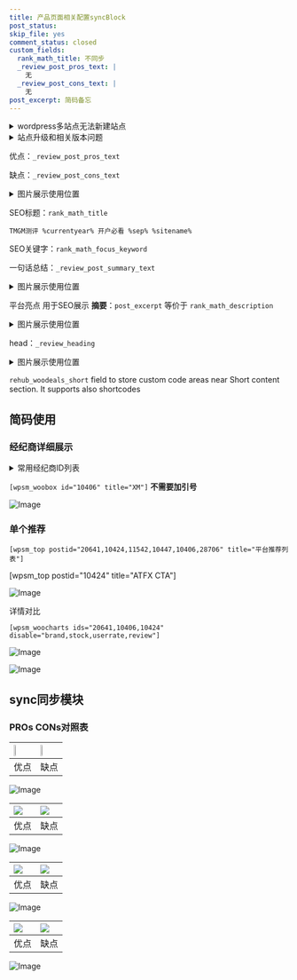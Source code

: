 ```yaml
---
title: 产品页面相关配置syncBlock
post_status: 
skip_file: yes
comment_status: closed
custom_fields:
  rank_math_title: 不同步
  _review_post_pros_text: |
    无
  _review_post_cons_text: |
    无
post_excerpt: 简码备忘
---
```

<details><summary>wordpress多站点无法新建站点</summary>

<li>和报错需要清理cookies一样的原因</li>
<li>wp-config.php里面<code>define( 'SUBDOMAIN_INSTALL', false );//子域名安装</code></li>
<li>新建子站点是用<code>define( 'SUBDOMAIN_INSTALL', true);//子域名安装</code> 完成以后，改成<code>false</code></li>
</details>

<details><summary>站点升级和相关版本问题</summary>

<p>wordpress：5.9.9
woocommerce：7.5.1
出现问题的地方：主题选项里面>><strong>Product layout >>compact style</strong></p>
<p>如何出现没有用过的字段 导致无法保存。先导出配置 然后进行修改，后面再次恢复即可。</p>
<p>出现部分字段无法显示时，需要返回默认布局后，对产品进行保存就好了。</p>
<p></p>
</details>

优点：`_review_post_pros_text`

缺点：`_review_post_cons_text`

<details><summary>图片展示使用位置</summary>

<img src="https://prod-files-secure.s3.us-west-2.amazonaws.com/39ed1227-6d7d-4570-be36-9ccd4a2c4241/f51d3d83-55d4-4bdf-9604-f37ec77ab556/Untitled.png?X-Amz-Algorithm=AWS4-HMAC-SHA256&X-Amz-Content-Sha256=UNSIGNED-PAYLOAD&X-Amz-Credential=ASIAZI2LB466T723U4C6%2F20250325%2Fus-west-2%2Fs3%2Faws4_request&X-Amz-Date=20250325T225527Z&X-Amz-Expires=3600&X-Amz-Security-Token=IQoJb3JpZ2luX2VjELT%2F%2F%2F%2F%2F%2F%2F%2F%2F%2FwEaCXVzLXdlc3QtMiJGMEQCIDkRFIvoLPADrsYzVX%2F56rmUV76z%2BmzoTqWYzM5ZP8MJAiAJWtzfF77Q1%2FlEHpuleMyjd5u0UPtQaMTUxGbQq9vsmCr%2FAwgdEAAaDDYzNzQyMzE4MzgwNSIMcnc3qWqNbZHfVI4CKtwD0fXRfCCmhF86jSUxhFhXTQCSHB1uIp3dVDFnE%2BqpA47GI7B%2BHC7CA8Gncu7zh1PBu04VWr8HCRXef6nr%2BV%2Fqjs5377VzSmuKFRsdFFneYpa%2F5enAhCa7Kf6dRErrHEWo%2FzcuuwZcUvOqvVyE3iqGg328W9C0781MPs34nH13IsmDfINNVv31iy7OUq7uIzkBUAsK1ZhdRmNSjqF6R29t8hlKVdcSQqk%2B39ZKVv8bwgR1%2F1O56Q5y6IEr3b3KpLZiRrdxXASVEIOF6oUG9sAfQC8PtIjLxLrYLHzwClaz4fkepCUxAfXs9PadQdg7cRfTmKKwQOjY4f8or%2BoEvEF09TmGIfqMJNggzNkIeGma9SxMOMvpyoJqGj9cDjp2T3Z6DVJ9hYyckm1ZjRBmQqqy0VYT3q7sIxR4LlMGvfrsG0kKeOUm9e5x69UeDr%2BWo%2FR4n8ic7Gfva4DLg1PLF8PmWXWXDKFN%2BaFQqcUTodkV9YnD3Uq8bOR7XmFW2%2BGJxe1WKYWlaS6sPBDEihJhxvVL653w7TtR%2FxZGnN2X6oSHR8lUei%2FEGdGq15KjN0jGJzjyYfq9mnT0CJiuf%2FfCHx2YmZe7l8cNVmL1%2FYhMcETzvmllOtGobfg8YbxIv9IwtZiMvwY6pgFkyBo5iJ2axBvmdjyUB3O%2FHJeDBZw9l8F3e87z8FJh8mG1iK6qczST%2FK5lkau73ifCfehxTeM12G7eOkATJeugNx%2F%2Fn9p1jadWL1IMu8zt6Vu1N1DLtehb9Oz5k%2FxPsIoZcNlyThj%2FrT9X2w3Nq%2B0EGvreQFhCdTaqcpCT7BZphk5nzzfADH72NQGr84vy%2FXR3Aiga9rQUOU%2BgF4GcempBmtK%2BDehv&X-Amz-Signature=0d890eae74bb8e14779a6daa063ffabdaf7768c640c2922a9e75591edc67ea78&X-Amz-SignedHeaders=host&x-id=GetObject" alt="Image">
</details>

SEO标题：`rank_math_title`

`TMGM测评 %currentyear% 开户必看 %sep% %sitename%`

SEO关键字：`rank_math_focus_keyword`

一句话总结：`_review_post_summary_text`

<details><summary>图片展示使用位置</summary>

<img src="https://prod-files-secure.s3.us-west-2.amazonaws.com/39ed1227-6d7d-4570-be36-9ccd4a2c4241/4b96a922-296c-4f4e-8630-d1c870cbce01/Untitled.png?X-Amz-Algorithm=AWS4-HMAC-SHA256&X-Amz-Content-Sha256=UNSIGNED-PAYLOAD&X-Amz-Credential=ASIAZI2LB466R2NVO3CW%2F20250325%2Fus-west-2%2Fs3%2Faws4_request&X-Amz-Date=20250325T225527Z&X-Amz-Expires=3600&X-Amz-Security-Token=IQoJb3JpZ2luX2VjELT%2F%2F%2F%2F%2F%2F%2F%2F%2F%2FwEaCXVzLXdlc3QtMiJHMEUCIDKjY6EnC0QiBxhTSjSe76fq%2BX072qZeA0IdaSQbAqNmAiEAyY83iZ9xQa2FQrnWk2wjBw2Yb8JGZsZKbsoCR5ULM1cq%2FwMIHRAAGgw2Mzc0MjMxODM4MDUiDDHfA52mSnF2p%2FnOHCrcAzwsff21u4JjkWkJsiu1Zym9SDa0RZgF%2B2xGeSyrlO%2F7309eSTU2m%2FFbMFwpJ%2BmpysiP7mmQhuzFCjVq2GeJ6q18PaY%2BUeH11Owq6jfRHkZm1XpaCLU6x01KM7jb5JbLyDi%2B5N7rbRroGvlckM4Cxd76AjIr0LlT8p25MY4h%2Fe0GMMoRHeEQfJDIJStw3PgIp%2F7Q4jX%2FwxnNfU0RH%2BUx2MOrrgC9p4U%2FcCDKDnKwn3sH471yLghifpd%2Fl1jxGUu333kVK8HoXoc0%2BW9SvZAp14v2jUrrrUUk4LcaYEHeFW8tjRxHkloSIVHOj01SWUzdDphZQSDzVdXlaS%2F%2BS%2FluOWsnHJpQgoKi4vnCcGO%2Fw4MUeaf4cSokkQGe1UWWJZ4XUQLhldJHj%2BBlQpyY0tbjBTMpQTTTMgI0%2B9k1SYiUjTNcs%2Fqs%2BsBpeWDQsIr0E%2BiS6AREnDrbDHxBRwQ6ZeG%2Ff5XC8gwVn9mcBcWXS5614%2F74Wdn%2FGe9TUOXU0bRKdzg3fgCskl%2BvFzS4zlXgVp4ke1BvsvpdVX2dzEK2QVnyqjxNHtFhlGMBNzJFI6feyafx19wL1jrQS67vLYYa5Xe8mqDJYmdt9FC%2Bl65s2uOXDZAtRF9vAkwJsjz8plncMN%2BXjL8GOqUBgQy5oNxup8H31GvAfeLc3jwbdSqlpB%2BGP004lqhNKKWORhtBeDgQzlRB8mqCEIM6cnNU9H7Ei2BbTMQeGrTuITTkwY3jdhrkITy4djf8R64FjjHQySblXrtbAUjxa2yhm1K%2FFa%2FxpRHztuPDcH2fXwyu6%2FGuyHaPScx2peIRwMb7Q7OapXARIiiNiaSgFJE2agxSRJUjTrMrZyHZgsO91K4KygBB&X-Amz-Signature=da5ac96fc89952b31bcc6bf762ae8463f8c210245958fc95de1fc32b64c60d34&X-Amz-SignedHeaders=host&x-id=GetObject" alt="Image">
</details>

平台亮点 用于SEO展示 **摘要**：`post_excerpt`  等价于 `rank_math_description`

<details><summary>图片展示使用位置</summary>

<img src="https://prod-files-secure.s3.us-west-2.amazonaws.com/39ed1227-6d7d-4570-be36-9ccd4a2c4241/1ee11f63-b60a-4dfe-a7a7-d58ff23b5d88/Untitled.png?X-Amz-Algorithm=AWS4-HMAC-SHA256&X-Amz-Content-Sha256=UNSIGNED-PAYLOAD&X-Amz-Credential=ASIAZI2LB466442FIAZR%2F20250325%2Fus-west-2%2Fs3%2Faws4_request&X-Amz-Date=20250325T225528Z&X-Amz-Expires=3600&X-Amz-Security-Token=IQoJb3JpZ2luX2VjELT%2F%2F%2F%2F%2F%2F%2F%2F%2F%2FwEaCXVzLXdlc3QtMiJHMEUCIF66YYW2pHNPaZiyl2ua%2FGOboeHbs%2BUlVBbx4d1yEiWPAiEAioBDx19pvjTt8PFzqNwbwQ7Z9rclTRn3ZdL8OJPkStQq%2FwMIHRAAGgw2Mzc0MjMxODM4MDUiDFiXqs%2BnS3C5TslR2SrcAz9M8EUfKTpMSdRpLVCjUHGC8DvDSsg8gzJP1tHzoaIHa%2BAiFiR2lWc90zn6YX0wrPWk36enIwMjOSt92PIAx3sOk5N7DD6mHoeH6%2BxLgeFyirscqIb0NGUYtNesjrAXlB3FR2p4uOROrACIieDmJmROqhOa1HiaiOsUr5QRNaIpQhls6AmpxRaaQHZhWWZose7gYjUkHggW06i2vjLJ%2ByiQFls4%2FV4nmeTSjBWDw%2FOvYMQBNKin1u8GxYvlEigQ%2BENNNcKcTIXJ0uT%2FctjUn8wwiyEpRN7dzWwyF4kyExntFwcQpoAQThEmPP06GdxfI3%2B%2FpxrWSP9Feo10jnsSwoNTokFOuSxpH%2Bvek6lE3eCbE6IVwMdo1hrLAYDZ%2FidAr5e0ZYhJbT4dsTcG88s6x2EzarX1DO8rtALjy8f%2B4tkmQBO%2BBgFzz%2BPyFWbDyqywB1Kc86WsmaG1blf2jXDoqRbqbS86939%2BYTV%2Fo6od7WsmGK4wAXLjr4QsdTm9YvyEyRuU9CaZoi4opgbF7ia1K%2Bgyrdb45A9RLmOh1s90i4LCoaJf3FylLGukMSzHkO9v0mkHqk0pGpEoGc4HZloxhFWsCmImM0BeULY2wZt%2FjRgtt%2FKikz5O%2FxeHj10XMNWXjL8GOqUBZwUhUVGeD6VXgKv8%2BCjOEY%2F022eMQfK2vOTJYsoklUEtCKQPaCiUOxbCQi5sFMSkbC4IAw2VKA8MTTeaS4e8QU4kNRwf38%2Br6AlSJAE%2Bt6Y5Tg8sbrz5ngkWakO2CWQTsyzO8lqEaqLAUELZU408DrGI8L2Si61FBqSRQ3NFmWe2wKw11ff0lcYMsa%2F7DWweIb%2FvfRWDJlJdnjEH%2BubYRE7%2BLxBC&X-Amz-Signature=957134f7eb7f5121a066a8b40f88887ecd0bf60022b606d4aff8357b2a938dc7&X-Amz-SignedHeaders=host&x-id=GetObject" alt="Image">
<img src="https://prod-files-secure.s3.us-west-2.amazonaws.com/39ed1227-6d7d-4570-be36-9ccd4a2c4241/ad4118b5-78d8-4fbe-801e-3b29b5d99c01/Untitled.png?X-Amz-Algorithm=AWS4-HMAC-SHA256&X-Amz-Content-Sha256=UNSIGNED-PAYLOAD&X-Amz-Credential=ASIAZI2LB466442FIAZR%2F20250325%2Fus-west-2%2Fs3%2Faws4_request&X-Amz-Date=20250325T225528Z&X-Amz-Expires=3600&X-Amz-Security-Token=IQoJb3JpZ2luX2VjELT%2F%2F%2F%2F%2F%2F%2F%2F%2F%2FwEaCXVzLXdlc3QtMiJHMEUCIF66YYW2pHNPaZiyl2ua%2FGOboeHbs%2BUlVBbx4d1yEiWPAiEAioBDx19pvjTt8PFzqNwbwQ7Z9rclTRn3ZdL8OJPkStQq%2FwMIHRAAGgw2Mzc0MjMxODM4MDUiDFiXqs%2BnS3C5TslR2SrcAz9M8EUfKTpMSdRpLVCjUHGC8DvDSsg8gzJP1tHzoaIHa%2BAiFiR2lWc90zn6YX0wrPWk36enIwMjOSt92PIAx3sOk5N7DD6mHoeH6%2BxLgeFyirscqIb0NGUYtNesjrAXlB3FR2p4uOROrACIieDmJmROqhOa1HiaiOsUr5QRNaIpQhls6AmpxRaaQHZhWWZose7gYjUkHggW06i2vjLJ%2ByiQFls4%2FV4nmeTSjBWDw%2FOvYMQBNKin1u8GxYvlEigQ%2BENNNcKcTIXJ0uT%2FctjUn8wwiyEpRN7dzWwyF4kyExntFwcQpoAQThEmPP06GdxfI3%2B%2FpxrWSP9Feo10jnsSwoNTokFOuSxpH%2Bvek6lE3eCbE6IVwMdo1hrLAYDZ%2FidAr5e0ZYhJbT4dsTcG88s6x2EzarX1DO8rtALjy8f%2B4tkmQBO%2BBgFzz%2BPyFWbDyqywB1Kc86WsmaG1blf2jXDoqRbqbS86939%2BYTV%2Fo6od7WsmGK4wAXLjr4QsdTm9YvyEyRuU9CaZoi4opgbF7ia1K%2Bgyrdb45A9RLmOh1s90i4LCoaJf3FylLGukMSzHkO9v0mkHqk0pGpEoGc4HZloxhFWsCmImM0BeULY2wZt%2FjRgtt%2FKikz5O%2FxeHj10XMNWXjL8GOqUBZwUhUVGeD6VXgKv8%2BCjOEY%2F022eMQfK2vOTJYsoklUEtCKQPaCiUOxbCQi5sFMSkbC4IAw2VKA8MTTeaS4e8QU4kNRwf38%2Br6AlSJAE%2Bt6Y5Tg8sbrz5ngkWakO2CWQTsyzO8lqEaqLAUELZU408DrGI8L2Si61FBqSRQ3NFmWe2wKw11ff0lcYMsa%2F7DWweIb%2FvfRWDJlJdnjEH%2BubYRE7%2BLxBC&X-Amz-Signature=1cb4dd598ae54932410f0709e40bfb864ad58d808dc696c4a615e4811fc0940a&X-Amz-SignedHeaders=host&x-id=GetObject" alt="Image">
<img src="https://prod-files-secure.s3.us-west-2.amazonaws.com/39ed1227-6d7d-4570-be36-9ccd4a2c4241/a38cf7c9-a79c-4b64-9e94-13589fe0758b/Untitled.png?X-Amz-Algorithm=AWS4-HMAC-SHA256&X-Amz-Content-Sha256=UNSIGNED-PAYLOAD&X-Amz-Credential=ASIAZI2LB466442FIAZR%2F20250325%2Fus-west-2%2Fs3%2Faws4_request&X-Amz-Date=20250325T225528Z&X-Amz-Expires=3600&X-Amz-Security-Token=IQoJb3JpZ2luX2VjELT%2F%2F%2F%2F%2F%2F%2F%2F%2F%2FwEaCXVzLXdlc3QtMiJHMEUCIF66YYW2pHNPaZiyl2ua%2FGOboeHbs%2BUlVBbx4d1yEiWPAiEAioBDx19pvjTt8PFzqNwbwQ7Z9rclTRn3ZdL8OJPkStQq%2FwMIHRAAGgw2Mzc0MjMxODM4MDUiDFiXqs%2BnS3C5TslR2SrcAz9M8EUfKTpMSdRpLVCjUHGC8DvDSsg8gzJP1tHzoaIHa%2BAiFiR2lWc90zn6YX0wrPWk36enIwMjOSt92PIAx3sOk5N7DD6mHoeH6%2BxLgeFyirscqIb0NGUYtNesjrAXlB3FR2p4uOROrACIieDmJmROqhOa1HiaiOsUr5QRNaIpQhls6AmpxRaaQHZhWWZose7gYjUkHggW06i2vjLJ%2ByiQFls4%2FV4nmeTSjBWDw%2FOvYMQBNKin1u8GxYvlEigQ%2BENNNcKcTIXJ0uT%2FctjUn8wwiyEpRN7dzWwyF4kyExntFwcQpoAQThEmPP06GdxfI3%2B%2FpxrWSP9Feo10jnsSwoNTokFOuSxpH%2Bvek6lE3eCbE6IVwMdo1hrLAYDZ%2FidAr5e0ZYhJbT4dsTcG88s6x2EzarX1DO8rtALjy8f%2B4tkmQBO%2BBgFzz%2BPyFWbDyqywB1Kc86WsmaG1blf2jXDoqRbqbS86939%2BYTV%2Fo6od7WsmGK4wAXLjr4QsdTm9YvyEyRuU9CaZoi4opgbF7ia1K%2Bgyrdb45A9RLmOh1s90i4LCoaJf3FylLGukMSzHkO9v0mkHqk0pGpEoGc4HZloxhFWsCmImM0BeULY2wZt%2FjRgtt%2FKikz5O%2FxeHj10XMNWXjL8GOqUBZwUhUVGeD6VXgKv8%2BCjOEY%2F022eMQfK2vOTJYsoklUEtCKQPaCiUOxbCQi5sFMSkbC4IAw2VKA8MTTeaS4e8QU4kNRwf38%2Br6AlSJAE%2Bt6Y5Tg8sbrz5ngkWakO2CWQTsyzO8lqEaqLAUELZU408DrGI8L2Si61FBqSRQ3NFmWe2wKw11ff0lcYMsa%2F7DWweIb%2FvfRWDJlJdnjEH%2BubYRE7%2BLxBC&X-Amz-Signature=5a5bf459ee3fac4342a19b1a693f65f24114e450fbb2fd7f3ba2f1fb665a34c0&X-Amz-SignedHeaders=host&x-id=GetObject" alt="Image">
<img src="https://prod-files-secure.s3.us-west-2.amazonaws.com/39ed1227-6d7d-4570-be36-9ccd4a2c4241/7da6fc1e-d2ac-42ae-8c75-cb5749aa18f6/Untitled.png?X-Amz-Algorithm=AWS4-HMAC-SHA256&X-Amz-Content-Sha256=UNSIGNED-PAYLOAD&X-Amz-Credential=ASIAZI2LB466442FIAZR%2F20250325%2Fus-west-2%2Fs3%2Faws4_request&X-Amz-Date=20250325T225528Z&X-Amz-Expires=3600&X-Amz-Security-Token=IQoJb3JpZ2luX2VjELT%2F%2F%2F%2F%2F%2F%2F%2F%2F%2FwEaCXVzLXdlc3QtMiJHMEUCIF66YYW2pHNPaZiyl2ua%2FGOboeHbs%2BUlVBbx4d1yEiWPAiEAioBDx19pvjTt8PFzqNwbwQ7Z9rclTRn3ZdL8OJPkStQq%2FwMIHRAAGgw2Mzc0MjMxODM4MDUiDFiXqs%2BnS3C5TslR2SrcAz9M8EUfKTpMSdRpLVCjUHGC8DvDSsg8gzJP1tHzoaIHa%2BAiFiR2lWc90zn6YX0wrPWk36enIwMjOSt92PIAx3sOk5N7DD6mHoeH6%2BxLgeFyirscqIb0NGUYtNesjrAXlB3FR2p4uOROrACIieDmJmROqhOa1HiaiOsUr5QRNaIpQhls6AmpxRaaQHZhWWZose7gYjUkHggW06i2vjLJ%2ByiQFls4%2FV4nmeTSjBWDw%2FOvYMQBNKin1u8GxYvlEigQ%2BENNNcKcTIXJ0uT%2FctjUn8wwiyEpRN7dzWwyF4kyExntFwcQpoAQThEmPP06GdxfI3%2B%2FpxrWSP9Feo10jnsSwoNTokFOuSxpH%2Bvek6lE3eCbE6IVwMdo1hrLAYDZ%2FidAr5e0ZYhJbT4dsTcG88s6x2EzarX1DO8rtALjy8f%2B4tkmQBO%2BBgFzz%2BPyFWbDyqywB1Kc86WsmaG1blf2jXDoqRbqbS86939%2BYTV%2Fo6od7WsmGK4wAXLjr4QsdTm9YvyEyRuU9CaZoi4opgbF7ia1K%2Bgyrdb45A9RLmOh1s90i4LCoaJf3FylLGukMSzHkO9v0mkHqk0pGpEoGc4HZloxhFWsCmImM0BeULY2wZt%2FjRgtt%2FKikz5O%2FxeHj10XMNWXjL8GOqUBZwUhUVGeD6VXgKv8%2BCjOEY%2F022eMQfK2vOTJYsoklUEtCKQPaCiUOxbCQi5sFMSkbC4IAw2VKA8MTTeaS4e8QU4kNRwf38%2Br6AlSJAE%2Bt6Y5Tg8sbrz5ngkWakO2CWQTsyzO8lqEaqLAUELZU408DrGI8L2Si61FBqSRQ3NFmWe2wKw11ff0lcYMsa%2F7DWweIb%2FvfRWDJlJdnjEH%2BubYRE7%2BLxBC&X-Amz-Signature=287a49dc103072e4a84376fa3b33c8a71c8b02642cf85ac380e64f17157b4098&X-Amz-SignedHeaders=host&x-id=GetObject" alt="Image">
<img src="https://prod-files-secure.s3.us-west-2.amazonaws.com/39ed1227-6d7d-4570-be36-9ccd4a2c4241/7e97f40a-eaee-47f5-b2f9-475f96808fa7/Untitled.png?X-Amz-Algorithm=AWS4-HMAC-SHA256&X-Amz-Content-Sha256=UNSIGNED-PAYLOAD&X-Amz-Credential=ASIAZI2LB466442FIAZR%2F20250325%2Fus-west-2%2Fs3%2Faws4_request&X-Amz-Date=20250325T225528Z&X-Amz-Expires=3600&X-Amz-Security-Token=IQoJb3JpZ2luX2VjELT%2F%2F%2F%2F%2F%2F%2F%2F%2F%2FwEaCXVzLXdlc3QtMiJHMEUCIF66YYW2pHNPaZiyl2ua%2FGOboeHbs%2BUlVBbx4d1yEiWPAiEAioBDx19pvjTt8PFzqNwbwQ7Z9rclTRn3ZdL8OJPkStQq%2FwMIHRAAGgw2Mzc0MjMxODM4MDUiDFiXqs%2BnS3C5TslR2SrcAz9M8EUfKTpMSdRpLVCjUHGC8DvDSsg8gzJP1tHzoaIHa%2BAiFiR2lWc90zn6YX0wrPWk36enIwMjOSt92PIAx3sOk5N7DD6mHoeH6%2BxLgeFyirscqIb0NGUYtNesjrAXlB3FR2p4uOROrACIieDmJmROqhOa1HiaiOsUr5QRNaIpQhls6AmpxRaaQHZhWWZose7gYjUkHggW06i2vjLJ%2ByiQFls4%2FV4nmeTSjBWDw%2FOvYMQBNKin1u8GxYvlEigQ%2BENNNcKcTIXJ0uT%2FctjUn8wwiyEpRN7dzWwyF4kyExntFwcQpoAQThEmPP06GdxfI3%2B%2FpxrWSP9Feo10jnsSwoNTokFOuSxpH%2Bvek6lE3eCbE6IVwMdo1hrLAYDZ%2FidAr5e0ZYhJbT4dsTcG88s6x2EzarX1DO8rtALjy8f%2B4tkmQBO%2BBgFzz%2BPyFWbDyqywB1Kc86WsmaG1blf2jXDoqRbqbS86939%2BYTV%2Fo6od7WsmGK4wAXLjr4QsdTm9YvyEyRuU9CaZoi4opgbF7ia1K%2Bgyrdb45A9RLmOh1s90i4LCoaJf3FylLGukMSzHkO9v0mkHqk0pGpEoGc4HZloxhFWsCmImM0BeULY2wZt%2FjRgtt%2FKikz5O%2FxeHj10XMNWXjL8GOqUBZwUhUVGeD6VXgKv8%2BCjOEY%2F022eMQfK2vOTJYsoklUEtCKQPaCiUOxbCQi5sFMSkbC4IAw2VKA8MTTeaS4e8QU4kNRwf38%2Br6AlSJAE%2Bt6Y5Tg8sbrz5ngkWakO2CWQTsyzO8lqEaqLAUELZU408DrGI8L2Si61FBqSRQ3NFmWe2wKw11ff0lcYMsa%2F7DWweIb%2FvfRWDJlJdnjEH%2BubYRE7%2BLxBC&X-Amz-Signature=bb3cc47f82890ef7d46998a21d5494410d9ad6da18d0cfbc9e888f0d5177dfd7&X-Amz-SignedHeaders=host&x-id=GetObject" alt="Image">
</details>

head：`_review_heading`

<details><summary>图片展示使用位置</summary>

<img src="https://prod-files-secure.s3.us-west-2.amazonaws.com/39ed1227-6d7d-4570-be36-9ccd4a2c4241/3a4650ad-9887-415c-889a-edd51fa54f27/Untitled.png?X-Amz-Algorithm=AWS4-HMAC-SHA256&X-Amz-Content-Sha256=UNSIGNED-PAYLOAD&X-Amz-Credential=ASIAZI2LB466UEPOON5L%2F20250325%2Fus-west-2%2Fs3%2Faws4_request&X-Amz-Date=20250325T225528Z&X-Amz-Expires=3600&X-Amz-Security-Token=IQoJb3JpZ2luX2VjELT%2F%2F%2F%2F%2F%2F%2F%2F%2F%2FwEaCXVzLXdlc3QtMiJHMEUCIQD1UsAljcjLEVk8zMXR%2FO%2B7nbYh7AKEAe7OpH32A9IfLwIgAhWwoVcxTX%2BKBLkS0HTWFc21BdBu9%2B1EUK1S%2BYYuNdsq%2FwMIHRAAGgw2Mzc0MjMxODM4MDUiDOHbZPqmBhVVrLPZvSrcA%2FbIZyrsRLxv6Zox%2BWUKFXGpTf11JJTsFSjrRtRodeB8Xh3Agf%2ByEz2qcQW9NxYBJV6TbeISRCjL483qzbYqWr7O6oUmn92m0dkQqBlmjTQL%2B288%2BDH7HVFp3ve11ZaXz0OXGY3AF7pwK2yATvb1dIydXYtqblHuAMyGCPZk8Up7zcW5BPC%2FJNAigete%2FSeWwdApgfu3KV7d2vjJ9bARTJx%2FVeSTs0x2E347RDmUjcAQ2Ljcd%2BPRYXgd4FYvh%2BDAPyyMj%2Ff7eFjtURSpVhchVHCd7MTbH4DOxirgHvUl4OkprAMLifwfTVehN5pLWsb80x%2Fg8TbXih7jhCbP57Cm%2BpUdjKWhDZVOJLjrEEzj2iseqbGXyTpYpcRart%2FS2Xine92vraMOLf5v2DMPshZbBZllSNlLGDVzEQVwXkwVqWZemkOioRTIa2cpUsNsjrZN1RmLXhmO7IsRt5RfHvq7i%2BNDaC5hKYzGBKhC0gCDk9D23pNKRIF0ZByVhDZnvPYkE9xYAsFVjL4vd9Wgb%2BuJgYiqe92fAapbzurO4TzBgkNXNCv%2FliTnlsBs1gQqCnFZRqIqN6EPEXrhqBnoj%2FH%2Fw%2B48XR6vWPdMaN4Ra70FJTbMQkeGMpSQGdin8VdNMPWXjL8GOqUBrlheJG3y3yOxLP%2B3ViXzmT9vkJVlE2HKL2K6cjZcfPaCJ99CJ2WoX0QYAF0M76WxvH9u0JzOpmkGY96l2u7RhC6hqGgp0lW7nCFOckXNa4Q1fEnEkkq%2F4qtrE435KtQwini3Bx4fbKw1XNjv%2B%2FL%2FfoADzxuZLHmceqKUDpz8E3Fegq%2BSVbLcPg%2Fvf4epi%2BODNol7Y37JNf6zgxkGCsomBw9iPbCi&X-Amz-Signature=9d0c66c8cc01137ae8f29529aa8693cd896077c54a2d1e09cdea648e2e82aad2&X-Amz-SignedHeaders=host&x-id=GetObject" alt="Image">
</details>

`rehub_woodeals_short`	field to store custom code areas near Short content section. It supports also shortcodes



## 简码使用

### 经纪商详细展示

<details><summary>常用经纪商ID列表</summary>

<pre><code class="php">嘉盛 ===> 20641  [wpsm_woobox id="20641" title="嘉盛"]
易信easymarkets ===> 11542  [wpsm_woobox id="11542" title="易信easymarkets"]
ATFX外汇 ===> 10424  [wpsm_woobox id="10424" title="ATFX"]
XM ===> 10406  [wpsm_woobox id="10406" title="XM"]
TMGM ===> 29622  [wpsm_woobox id="29622" title="TMGM"]
HYCM ===> 10447  [wpsm_woobox id="10447" title="HYCM"]
fpmarkets澳福外汇 ===> 20639  [wpsm_woobox id="20639" title="fpmarkets澳福外汇"]</code></pre>
</details>

`[wpsm_woobox id="10406" title="XM"]` **不需要加引号**

![Image](https://prod-files-secure.s3.us-west-2.amazonaws.com/39ed1227-6d7d-4570-be36-9ccd4a2c4241/4f898f9d-0fa7-4e43-acd3-ac6bc7be575a/Untitled.png?X-Amz-Algorithm=AWS4-HMAC-SHA256&X-Amz-Content-Sha256=UNSIGNED-PAYLOAD&X-Amz-Credential=ASIAZI2LB4663KFORAGY%2F20250325%2Fus-west-2%2Fs3%2Faws4_request&X-Amz-Date=20250325T225521Z&X-Amz-Expires=3600&X-Amz-Security-Token=IQoJb3JpZ2luX2VjELT%2F%2F%2F%2F%2F%2F%2F%2F%2F%2FwEaCXVzLXdlc3QtMiJIMEYCIQDWfddoCny%2F5ihAfI0rTVK%2FwMogDq%2FQG2yTzkYI2wwyXAIhAL5fh4iIIFwcGQw3pmcACsWqBkB3iNrVtnxfFAwTuzwsKv8DCB0QABoMNjM3NDIzMTgzODA1IgynKjtJdqzy8A8kINgq3ANksGQqJLj7GxGHgZG%2BrK5zMh8xC6MPVlWbsGcLiRvzlKt0lIgM2%2BskkbyFEW1lV1fWQDNMoz%2FvGdCKsBp8OlwCh8rMrnR3KZJqH%2Bq00pJDWLKyhTh4HgFEbbmCm6ZCrSHZDcdGLkg74u0TheQ8Z06Sq0bhgTZ9k31NNgUl9OoAVuA3O0agqefAAwENNiSO0SVbcZN7Xw6vwKTvD%2BifLwgJJBwHC3Kxkkgu65ISTQkhB9CvcwIMHXJKyUdnWx5vTkCS4eYl0LdjdcGJf%2Fga2BnaQpCOl8q8zN9ZatvowbdsdyH0626%2BZFMErzcGtXjO939nkyfp8oh0XKxFrJ4QRVcErOkYoR90XrL%2FEbrDM6p7kFKnMNPbSefWtXqfIyUgvyDzJdeQixo8C0MqZpbBTl7VY%2FgmFFgKraU6ozHMm6P1kjKP%2F5JBvL94ItypwhRwi1h8Xk8a%2BVEEHQzsSGUqYuzg9VUX5AT6Q%2FnFM1nxV%2FoZ9J3aP5O5GfjzX3BeqRMRTNQcQXxCcj86nLM2uV35IzOmDdRlKveA0vL3EVS3l4FKXi7rVlCiM4qZqcdBSbVDVmCapN3zibvxBWsFVLE6GKzDoPf6YhzdsFgYRTNuT9lyTXzXmdXVQBLbEcsF%2BDDgl4y%2FBjqkAQDXbT%2FcFHLh41UOnHiB5gpzaVeUyLDXg9Vvco0hXchZGBtUs2t%2B4YwsUwV%2FCZHo2KWBS7DSRUFFUZblETB0qqNCKzO%2BKqs4N0Bnhp0eiFxqwwczA49ScJRcfopmjcXljPDNCw8wWzzL8ysK9YjWj14DQjiDWDWX63F0PXCNSD%2BmEbdhZrAworuX4spBXPiulZ%2BtszHumOBK9veAQPt5sCeFSFIb&X-Amz-Signature=dcc63176cbd7069e91ebce942d0d011306fd5b6eaa5dcd84562308824f94c172&X-Amz-SignedHeaders=host&x-id=GetObject)

### 单个推荐
`[wpsm_top postid="20641,10424,11542,10447,10406,28706" title="平台推荐列表"]`

[wpsm_top postid="10424" title="ATFX CTA"]

![Image](https://prod-files-secure.s3.us-west-2.amazonaws.com/39ed1227-6d7d-4570-be36-9ccd4a2c4241/5ac620dc-51a8-48b6-b55d-91f47299193c/Untitled.png?X-Amz-Algorithm=AWS4-HMAC-SHA256&X-Amz-Content-Sha256=UNSIGNED-PAYLOAD&X-Amz-Credential=ASIAZI2LB4663KFORAGY%2F20250325%2Fus-west-2%2Fs3%2Faws4_request&X-Amz-Date=20250325T225521Z&X-Amz-Expires=3600&X-Amz-Security-Token=IQoJb3JpZ2luX2VjELT%2F%2F%2F%2F%2F%2F%2F%2F%2F%2FwEaCXVzLXdlc3QtMiJIMEYCIQDWfddoCny%2F5ihAfI0rTVK%2FwMogDq%2FQG2yTzkYI2wwyXAIhAL5fh4iIIFwcGQw3pmcACsWqBkB3iNrVtnxfFAwTuzwsKv8DCB0QABoMNjM3NDIzMTgzODA1IgynKjtJdqzy8A8kINgq3ANksGQqJLj7GxGHgZG%2BrK5zMh8xC6MPVlWbsGcLiRvzlKt0lIgM2%2BskkbyFEW1lV1fWQDNMoz%2FvGdCKsBp8OlwCh8rMrnR3KZJqH%2Bq00pJDWLKyhTh4HgFEbbmCm6ZCrSHZDcdGLkg74u0TheQ8Z06Sq0bhgTZ9k31NNgUl9OoAVuA3O0agqefAAwENNiSO0SVbcZN7Xw6vwKTvD%2BifLwgJJBwHC3Kxkkgu65ISTQkhB9CvcwIMHXJKyUdnWx5vTkCS4eYl0LdjdcGJf%2Fga2BnaQpCOl8q8zN9ZatvowbdsdyH0626%2BZFMErzcGtXjO939nkyfp8oh0XKxFrJ4QRVcErOkYoR90XrL%2FEbrDM6p7kFKnMNPbSefWtXqfIyUgvyDzJdeQixo8C0MqZpbBTl7VY%2FgmFFgKraU6ozHMm6P1kjKP%2F5JBvL94ItypwhRwi1h8Xk8a%2BVEEHQzsSGUqYuzg9VUX5AT6Q%2FnFM1nxV%2FoZ9J3aP5O5GfjzX3BeqRMRTNQcQXxCcj86nLM2uV35IzOmDdRlKveA0vL3EVS3l4FKXi7rVlCiM4qZqcdBSbVDVmCapN3zibvxBWsFVLE6GKzDoPf6YhzdsFgYRTNuT9lyTXzXmdXVQBLbEcsF%2BDDgl4y%2FBjqkAQDXbT%2FcFHLh41UOnHiB5gpzaVeUyLDXg9Vvco0hXchZGBtUs2t%2B4YwsUwV%2FCZHo2KWBS7DSRUFFUZblETB0qqNCKzO%2BKqs4N0Bnhp0eiFxqwwczA49ScJRcfopmjcXljPDNCw8wWzzL8ysK9YjWj14DQjiDWDWX63F0PXCNSD%2BmEbdhZrAworuX4spBXPiulZ%2BtszHumOBK9veAQPt5sCeFSFIb&X-Amz-Signature=940d60b50cd3d2dc6a50e6600df45dc78ccd789baa0390b9528fe874d8e3eb62&X-Amz-SignedHeaders=host&x-id=GetObject)

详情对比

`[wpsm_woocharts ids="20641,10406,10424" disable="brand,stock,userrate,review"]`

![Image](https://prod-files-secure.s3.us-west-2.amazonaws.com/39ed1227-6d7d-4570-be36-9ccd4a2c4241/bf3ba45f-b9f3-4295-8aef-b4a495fd25f4/Untitled.png?X-Amz-Algorithm=AWS4-HMAC-SHA256&X-Amz-Content-Sha256=UNSIGNED-PAYLOAD&X-Amz-Credential=ASIAZI2LB4663KFORAGY%2F20250325%2Fus-west-2%2Fs3%2Faws4_request&X-Amz-Date=20250325T225521Z&X-Amz-Expires=3600&X-Amz-Security-Token=IQoJb3JpZ2luX2VjELT%2F%2F%2F%2F%2F%2F%2F%2F%2F%2FwEaCXVzLXdlc3QtMiJIMEYCIQDWfddoCny%2F5ihAfI0rTVK%2FwMogDq%2FQG2yTzkYI2wwyXAIhAL5fh4iIIFwcGQw3pmcACsWqBkB3iNrVtnxfFAwTuzwsKv8DCB0QABoMNjM3NDIzMTgzODA1IgynKjtJdqzy8A8kINgq3ANksGQqJLj7GxGHgZG%2BrK5zMh8xC6MPVlWbsGcLiRvzlKt0lIgM2%2BskkbyFEW1lV1fWQDNMoz%2FvGdCKsBp8OlwCh8rMrnR3KZJqH%2Bq00pJDWLKyhTh4HgFEbbmCm6ZCrSHZDcdGLkg74u0TheQ8Z06Sq0bhgTZ9k31NNgUl9OoAVuA3O0agqefAAwENNiSO0SVbcZN7Xw6vwKTvD%2BifLwgJJBwHC3Kxkkgu65ISTQkhB9CvcwIMHXJKyUdnWx5vTkCS4eYl0LdjdcGJf%2Fga2BnaQpCOl8q8zN9ZatvowbdsdyH0626%2BZFMErzcGtXjO939nkyfp8oh0XKxFrJ4QRVcErOkYoR90XrL%2FEbrDM6p7kFKnMNPbSefWtXqfIyUgvyDzJdeQixo8C0MqZpbBTl7VY%2FgmFFgKraU6ozHMm6P1kjKP%2F5JBvL94ItypwhRwi1h8Xk8a%2BVEEHQzsSGUqYuzg9VUX5AT6Q%2FnFM1nxV%2FoZ9J3aP5O5GfjzX3BeqRMRTNQcQXxCcj86nLM2uV35IzOmDdRlKveA0vL3EVS3l4FKXi7rVlCiM4qZqcdBSbVDVmCapN3zibvxBWsFVLE6GKzDoPf6YhzdsFgYRTNuT9lyTXzXmdXVQBLbEcsF%2BDDgl4y%2FBjqkAQDXbT%2FcFHLh41UOnHiB5gpzaVeUyLDXg9Vvco0hXchZGBtUs2t%2B4YwsUwV%2FCZHo2KWBS7DSRUFFUZblETB0qqNCKzO%2BKqs4N0Bnhp0eiFxqwwczA49ScJRcfopmjcXljPDNCw8wWzzL8ysK9YjWj14DQjiDWDWX63F0PXCNSD%2BmEbdhZrAworuX4spBXPiulZ%2BtszHumOBK9veAQPt5sCeFSFIb&X-Amz-Signature=a55260d12729aedeac69ce5693f5eb55a333d70ffea818cc6698d76fff5aa774&X-Amz-SignedHeaders=host&x-id=GetObject)

![Image](https://prod-files-secure.s3.us-west-2.amazonaws.com/39ed1227-6d7d-4570-be36-9ccd4a2c4241/30bc56ef-f383-4b48-9768-2ebc9e436ec0/Untitled.png?X-Amz-Algorithm=AWS4-HMAC-SHA256&X-Amz-Content-Sha256=UNSIGNED-PAYLOAD&X-Amz-Credential=ASIAZI2LB4663KFORAGY%2F20250325%2Fus-west-2%2Fs3%2Faws4_request&X-Amz-Date=20250325T225521Z&X-Amz-Expires=3600&X-Amz-Security-Token=IQoJb3JpZ2luX2VjELT%2F%2F%2F%2F%2F%2F%2F%2F%2F%2FwEaCXVzLXdlc3QtMiJIMEYCIQDWfddoCny%2F5ihAfI0rTVK%2FwMogDq%2FQG2yTzkYI2wwyXAIhAL5fh4iIIFwcGQw3pmcACsWqBkB3iNrVtnxfFAwTuzwsKv8DCB0QABoMNjM3NDIzMTgzODA1IgynKjtJdqzy8A8kINgq3ANksGQqJLj7GxGHgZG%2BrK5zMh8xC6MPVlWbsGcLiRvzlKt0lIgM2%2BskkbyFEW1lV1fWQDNMoz%2FvGdCKsBp8OlwCh8rMrnR3KZJqH%2Bq00pJDWLKyhTh4HgFEbbmCm6ZCrSHZDcdGLkg74u0TheQ8Z06Sq0bhgTZ9k31NNgUl9OoAVuA3O0agqefAAwENNiSO0SVbcZN7Xw6vwKTvD%2BifLwgJJBwHC3Kxkkgu65ISTQkhB9CvcwIMHXJKyUdnWx5vTkCS4eYl0LdjdcGJf%2Fga2BnaQpCOl8q8zN9ZatvowbdsdyH0626%2BZFMErzcGtXjO939nkyfp8oh0XKxFrJ4QRVcErOkYoR90XrL%2FEbrDM6p7kFKnMNPbSefWtXqfIyUgvyDzJdeQixo8C0MqZpbBTl7VY%2FgmFFgKraU6ozHMm6P1kjKP%2F5JBvL94ItypwhRwi1h8Xk8a%2BVEEHQzsSGUqYuzg9VUX5AT6Q%2FnFM1nxV%2FoZ9J3aP5O5GfjzX3BeqRMRTNQcQXxCcj86nLM2uV35IzOmDdRlKveA0vL3EVS3l4FKXi7rVlCiM4qZqcdBSbVDVmCapN3zibvxBWsFVLE6GKzDoPf6YhzdsFgYRTNuT9lyTXzXmdXVQBLbEcsF%2BDDgl4y%2FBjqkAQDXbT%2FcFHLh41UOnHiB5gpzaVeUyLDXg9Vvco0hXchZGBtUs2t%2B4YwsUwV%2FCZHo2KWBS7DSRUFFUZblETB0qqNCKzO%2BKqs4N0Bnhp0eiFxqwwczA49ScJRcfopmjcXljPDNCw8wWzzL8ysK9YjWj14DQjiDWDWX63F0PXCNSD%2BmEbdhZrAworuX4spBXPiulZ%2BtszHumOBK9veAQPt5sCeFSFIb&X-Amz-Signature=26af2ebcb581300a91b90a9d1c664e88be2a3a402c74663f31c07c26e8f38558&X-Amz-SignedHeaders=host&x-id=GetObject)

## sync同步模块

### PROs CONs对照表

| <img src="https://cdn.ifttt.fun/gh/jarlin8/OSS@main/icons/customize/pros.svg" height="auto" width="37.3%"> | <img src="https://cdn.ifttt.fun/gh/jarlin8/OSS@main/icons/customize/cons.svg" height="auto" width="28.8%"> |
| :--- | :--- |
| 优点 | 缺点 |

![Image](https://prod-files-secure.s3.us-west-2.amazonaws.com/39ed1227-6d7d-4570-be36-9ccd4a2c4241/8742b755-dfb5-4004-9a5f-d6e561664bd8/Untitled.png?X-Amz-Algorithm=AWS4-HMAC-SHA256&X-Amz-Content-Sha256=UNSIGNED-PAYLOAD&X-Amz-Credential=ASIAZI2LB4663KFORAGY%2F20250325%2Fus-west-2%2Fs3%2Faws4_request&X-Amz-Date=20250325T225521Z&X-Amz-Expires=3600&X-Amz-Security-Token=IQoJb3JpZ2luX2VjELT%2F%2F%2F%2F%2F%2F%2F%2F%2F%2FwEaCXVzLXdlc3QtMiJIMEYCIQDWfddoCny%2F5ihAfI0rTVK%2FwMogDq%2FQG2yTzkYI2wwyXAIhAL5fh4iIIFwcGQw3pmcACsWqBkB3iNrVtnxfFAwTuzwsKv8DCB0QABoMNjM3NDIzMTgzODA1IgynKjtJdqzy8A8kINgq3ANksGQqJLj7GxGHgZG%2BrK5zMh8xC6MPVlWbsGcLiRvzlKt0lIgM2%2BskkbyFEW1lV1fWQDNMoz%2FvGdCKsBp8OlwCh8rMrnR3KZJqH%2Bq00pJDWLKyhTh4HgFEbbmCm6ZCrSHZDcdGLkg74u0TheQ8Z06Sq0bhgTZ9k31NNgUl9OoAVuA3O0agqefAAwENNiSO0SVbcZN7Xw6vwKTvD%2BifLwgJJBwHC3Kxkkgu65ISTQkhB9CvcwIMHXJKyUdnWx5vTkCS4eYl0LdjdcGJf%2Fga2BnaQpCOl8q8zN9ZatvowbdsdyH0626%2BZFMErzcGtXjO939nkyfp8oh0XKxFrJ4QRVcErOkYoR90XrL%2FEbrDM6p7kFKnMNPbSefWtXqfIyUgvyDzJdeQixo8C0MqZpbBTl7VY%2FgmFFgKraU6ozHMm6P1kjKP%2F5JBvL94ItypwhRwi1h8Xk8a%2BVEEHQzsSGUqYuzg9VUX5AT6Q%2FnFM1nxV%2FoZ9J3aP5O5GfjzX3BeqRMRTNQcQXxCcj86nLM2uV35IzOmDdRlKveA0vL3EVS3l4FKXi7rVlCiM4qZqcdBSbVDVmCapN3zibvxBWsFVLE6GKzDoPf6YhzdsFgYRTNuT9lyTXzXmdXVQBLbEcsF%2BDDgl4y%2FBjqkAQDXbT%2FcFHLh41UOnHiB5gpzaVeUyLDXg9Vvco0hXchZGBtUs2t%2B4YwsUwV%2FCZHo2KWBS7DSRUFFUZblETB0qqNCKzO%2BKqs4N0Bnhp0eiFxqwwczA49ScJRcfopmjcXljPDNCw8wWzzL8ysK9YjWj14DQjiDWDWX63F0PXCNSD%2BmEbdhZrAworuX4spBXPiulZ%2BtszHumOBK9veAQPt5sCeFSFIb&X-Amz-Signature=9f22f4f0bce0f0154311a638f7b69f5a3978b133d1a24b08ba8fa7243fd2a440&X-Amz-SignedHeaders=host&x-id=GetObject)

| <img src="https://cdn.ifttt.fun/gh/jarlin8/OSS@main/icons/customize/pros1.svg" height="auto"> | <img src="https://cdn.ifttt.fun/gh/jarlin8/OSS@main/icons/customize/cons1.svg" height="auto"> |
| :--- | :--- |
| 优点 | 缺点 |

![Image](https://prod-files-secure.s3.us-west-2.amazonaws.com/39ed1227-6d7d-4570-be36-9ccd4a2c4241/806358f8-c9c4-4e17-bb35-c6c76a5397a5/Untitled.png?X-Amz-Algorithm=AWS4-HMAC-SHA256&X-Amz-Content-Sha256=UNSIGNED-PAYLOAD&X-Amz-Credential=ASIAZI2LB4663KFORAGY%2F20250325%2Fus-west-2%2Fs3%2Faws4_request&X-Amz-Date=20250325T225521Z&X-Amz-Expires=3600&X-Amz-Security-Token=IQoJb3JpZ2luX2VjELT%2F%2F%2F%2F%2F%2F%2F%2F%2F%2FwEaCXVzLXdlc3QtMiJIMEYCIQDWfddoCny%2F5ihAfI0rTVK%2FwMogDq%2FQG2yTzkYI2wwyXAIhAL5fh4iIIFwcGQw3pmcACsWqBkB3iNrVtnxfFAwTuzwsKv8DCB0QABoMNjM3NDIzMTgzODA1IgynKjtJdqzy8A8kINgq3ANksGQqJLj7GxGHgZG%2BrK5zMh8xC6MPVlWbsGcLiRvzlKt0lIgM2%2BskkbyFEW1lV1fWQDNMoz%2FvGdCKsBp8OlwCh8rMrnR3KZJqH%2Bq00pJDWLKyhTh4HgFEbbmCm6ZCrSHZDcdGLkg74u0TheQ8Z06Sq0bhgTZ9k31NNgUl9OoAVuA3O0agqefAAwENNiSO0SVbcZN7Xw6vwKTvD%2BifLwgJJBwHC3Kxkkgu65ISTQkhB9CvcwIMHXJKyUdnWx5vTkCS4eYl0LdjdcGJf%2Fga2BnaQpCOl8q8zN9ZatvowbdsdyH0626%2BZFMErzcGtXjO939nkyfp8oh0XKxFrJ4QRVcErOkYoR90XrL%2FEbrDM6p7kFKnMNPbSefWtXqfIyUgvyDzJdeQixo8C0MqZpbBTl7VY%2FgmFFgKraU6ozHMm6P1kjKP%2F5JBvL94ItypwhRwi1h8Xk8a%2BVEEHQzsSGUqYuzg9VUX5AT6Q%2FnFM1nxV%2FoZ9J3aP5O5GfjzX3BeqRMRTNQcQXxCcj86nLM2uV35IzOmDdRlKveA0vL3EVS3l4FKXi7rVlCiM4qZqcdBSbVDVmCapN3zibvxBWsFVLE6GKzDoPf6YhzdsFgYRTNuT9lyTXzXmdXVQBLbEcsF%2BDDgl4y%2FBjqkAQDXbT%2FcFHLh41UOnHiB5gpzaVeUyLDXg9Vvco0hXchZGBtUs2t%2B4YwsUwV%2FCZHo2KWBS7DSRUFFUZblETB0qqNCKzO%2BKqs4N0Bnhp0eiFxqwwczA49ScJRcfopmjcXljPDNCw8wWzzL8ysK9YjWj14DQjiDWDWX63F0PXCNSD%2BmEbdhZrAworuX4spBXPiulZ%2BtszHumOBK9veAQPt5sCeFSFIb&X-Amz-Signature=762250a99d4f63f37c1e41a58ea808faa084334ad0cd7131766d0e213799f9a0&X-Amz-SignedHeaders=host&x-id=GetObject)

| <img src="https://cdn.ifttt.fun/gh/jarlin8/OSS@main/icons/customize/pros2.svg" height="auto"> | <img src="https://cdn.ifttt.fun/gh/jarlin8/OSS@main/icons/customize/cons2.svg" height="auto"> |
| :--- | :--- |
| 优点 | 缺点 |

![Image](https://prod-files-secure.s3.us-west-2.amazonaws.com/39ed1227-6d7d-4570-be36-9ccd4a2c4241/a9245ec9-70dd-4005-b534-0d54315fc5f3/Untitled.png?X-Amz-Algorithm=AWS4-HMAC-SHA256&X-Amz-Content-Sha256=UNSIGNED-PAYLOAD&X-Amz-Credential=ASIAZI2LB4663KFORAGY%2F20250325%2Fus-west-2%2Fs3%2Faws4_request&X-Amz-Date=20250325T225521Z&X-Amz-Expires=3600&X-Amz-Security-Token=IQoJb3JpZ2luX2VjELT%2F%2F%2F%2F%2F%2F%2F%2F%2F%2FwEaCXVzLXdlc3QtMiJIMEYCIQDWfddoCny%2F5ihAfI0rTVK%2FwMogDq%2FQG2yTzkYI2wwyXAIhAL5fh4iIIFwcGQw3pmcACsWqBkB3iNrVtnxfFAwTuzwsKv8DCB0QABoMNjM3NDIzMTgzODA1IgynKjtJdqzy8A8kINgq3ANksGQqJLj7GxGHgZG%2BrK5zMh8xC6MPVlWbsGcLiRvzlKt0lIgM2%2BskkbyFEW1lV1fWQDNMoz%2FvGdCKsBp8OlwCh8rMrnR3KZJqH%2Bq00pJDWLKyhTh4HgFEbbmCm6ZCrSHZDcdGLkg74u0TheQ8Z06Sq0bhgTZ9k31NNgUl9OoAVuA3O0agqefAAwENNiSO0SVbcZN7Xw6vwKTvD%2BifLwgJJBwHC3Kxkkgu65ISTQkhB9CvcwIMHXJKyUdnWx5vTkCS4eYl0LdjdcGJf%2Fga2BnaQpCOl8q8zN9ZatvowbdsdyH0626%2BZFMErzcGtXjO939nkyfp8oh0XKxFrJ4QRVcErOkYoR90XrL%2FEbrDM6p7kFKnMNPbSefWtXqfIyUgvyDzJdeQixo8C0MqZpbBTl7VY%2FgmFFgKraU6ozHMm6P1kjKP%2F5JBvL94ItypwhRwi1h8Xk8a%2BVEEHQzsSGUqYuzg9VUX5AT6Q%2FnFM1nxV%2FoZ9J3aP5O5GfjzX3BeqRMRTNQcQXxCcj86nLM2uV35IzOmDdRlKveA0vL3EVS3l4FKXi7rVlCiM4qZqcdBSbVDVmCapN3zibvxBWsFVLE6GKzDoPf6YhzdsFgYRTNuT9lyTXzXmdXVQBLbEcsF%2BDDgl4y%2FBjqkAQDXbT%2FcFHLh41UOnHiB5gpzaVeUyLDXg9Vvco0hXchZGBtUs2t%2B4YwsUwV%2FCZHo2KWBS7DSRUFFUZblETB0qqNCKzO%2BKqs4N0Bnhp0eiFxqwwczA49ScJRcfopmjcXljPDNCw8wWzzL8ysK9YjWj14DQjiDWDWX63F0PXCNSD%2BmEbdhZrAworuX4spBXPiulZ%2BtszHumOBK9veAQPt5sCeFSFIb&X-Amz-Signature=baba67f61174e8dead789eaf4b464da4908061ffa9e4bd4befd54cd40daa87c8&X-Amz-SignedHeaders=host&x-id=GetObject)

| <img src="https://cdn.ifttt.fun/gh/jarlin8/OSS@main/icons/customize/pros3.svg" height="auto"> | <img src="https://cdn.ifttt.fun/gh/jarlin8/OSS@main/icons/customize/cons3.svg" height="auto"> |
| :--- | :--- |
| 优点 | 缺点 |

![Image](https://prod-files-secure.s3.us-west-2.amazonaws.com/39ed1227-6d7d-4570-be36-9ccd4a2c4241/e1e580a2-2e5c-4780-9ff4-19c318fc2284/Untitled.png?X-Amz-Algorithm=AWS4-HMAC-SHA256&X-Amz-Content-Sha256=UNSIGNED-PAYLOAD&X-Amz-Credential=ASIAZI2LB4663KFORAGY%2F20250325%2Fus-west-2%2Fs3%2Faws4_request&X-Amz-Date=20250325T225521Z&X-Amz-Expires=3600&X-Amz-Security-Token=IQoJb3JpZ2luX2VjELT%2F%2F%2F%2F%2F%2F%2F%2F%2F%2FwEaCXVzLXdlc3QtMiJIMEYCIQDWfddoCny%2F5ihAfI0rTVK%2FwMogDq%2FQG2yTzkYI2wwyXAIhAL5fh4iIIFwcGQw3pmcACsWqBkB3iNrVtnxfFAwTuzwsKv8DCB0QABoMNjM3NDIzMTgzODA1IgynKjtJdqzy8A8kINgq3ANksGQqJLj7GxGHgZG%2BrK5zMh8xC6MPVlWbsGcLiRvzlKt0lIgM2%2BskkbyFEW1lV1fWQDNMoz%2FvGdCKsBp8OlwCh8rMrnR3KZJqH%2Bq00pJDWLKyhTh4HgFEbbmCm6ZCrSHZDcdGLkg74u0TheQ8Z06Sq0bhgTZ9k31NNgUl9OoAVuA3O0agqefAAwENNiSO0SVbcZN7Xw6vwKTvD%2BifLwgJJBwHC3Kxkkgu65ISTQkhB9CvcwIMHXJKyUdnWx5vTkCS4eYl0LdjdcGJf%2Fga2BnaQpCOl8q8zN9ZatvowbdsdyH0626%2BZFMErzcGtXjO939nkyfp8oh0XKxFrJ4QRVcErOkYoR90XrL%2FEbrDM6p7kFKnMNPbSefWtXqfIyUgvyDzJdeQixo8C0MqZpbBTl7VY%2FgmFFgKraU6ozHMm6P1kjKP%2F5JBvL94ItypwhRwi1h8Xk8a%2BVEEHQzsSGUqYuzg9VUX5AT6Q%2FnFM1nxV%2FoZ9J3aP5O5GfjzX3BeqRMRTNQcQXxCcj86nLM2uV35IzOmDdRlKveA0vL3EVS3l4FKXi7rVlCiM4qZqcdBSbVDVmCapN3zibvxBWsFVLE6GKzDoPf6YhzdsFgYRTNuT9lyTXzXmdXVQBLbEcsF%2BDDgl4y%2FBjqkAQDXbT%2FcFHLh41UOnHiB5gpzaVeUyLDXg9Vvco0hXchZGBtUs2t%2B4YwsUwV%2FCZHo2KWBS7DSRUFFUZblETB0qqNCKzO%2BKqs4N0Bnhp0eiFxqwwczA49ScJRcfopmjcXljPDNCw8wWzzL8ysK9YjWj14DQjiDWDWX63F0PXCNSD%2BmEbdhZrAworuX4spBXPiulZ%2BtszHumOBK9veAQPt5sCeFSFIb&X-Amz-Signature=c50012649bc3d857fbd5c3f9a9f192e931b440991131dab5170e3d3759cdb4e8&X-Amz-SignedHeaders=host&x-id=GetObject)